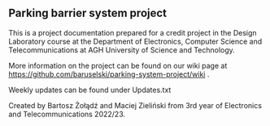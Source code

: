 ## Parking barrier system project
This is a project documentation prepared for a credit project in the Design Laboratory course at the Department of Electronics, Computer Science and Telecommunications at AGH University of Science and Technology.

More information on the project can be found on our wiki page at https://github.com/baruselski/parking-system-project/wiki .

Weekly updates can be found under Updates.txt

Created by Bartosz Żołądź and Maciej Zieliński from 3rd year of Electronics and Telecommunications 2022/23.
